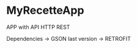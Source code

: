 # MyRecetteApp

APP with API HTTP REST

Dependencies -> GSON last version
             -> RETROFIT 

             
